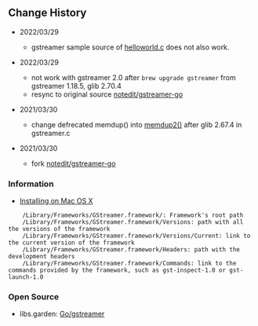 ## Change History

- 2022/03/29
    - gstreamer sample source of [helloworld.c](https://github.com/GStreamer/gstreamer/tree/master/tests/examples/helloworld) does not also work.

- 2022/03/29
    - not work with gstreamer 2.0 after `brew upgrade gstreamer` from gstreamer 1.18.5, glib 2.70.4
    - resync to original source [notedit/gstreamer-go](https://github.com/notedit/gstreamer-go)

- 2021/03/30
    - change defrecated memdup() into [memdup2()](https://developer.gnome.org/glib/stable/glib-Memory-Allocation.html#g-memdup2) after glib 2.67.4 in gstreamer.c

- 2021/03/30
    - fork [notedit/gstreamer-go](https://github.com/notedit/gstreamer-go)


### Information
- [Installing on Mac OS X](https://gstreamer.freedesktop.org/documentation/installing/on-mac-osx.html?gi-language=c)
```
    /Library/Frameworks/GStreamer.framework/: Framework's root path
    /Library/Frameworks/GStreamer.framework/Versions: path with all the versions of the framework
    /Library/Frameworks/GStreamer.framework/Versions/Current: link to the current version of the framework
    /Library/Frameworks/GStreamer.framework/Headers: path with the development headers
    /Library/Frameworks/GStreamer.framework/Commands: link to the commands provided by the framework, such as gst-inspect-1.0 or gst-launch-1.0
```

### Open Source
- libs.garden: [Go/gstreamer](https://libs.garden/go/search?q=gstreamer)